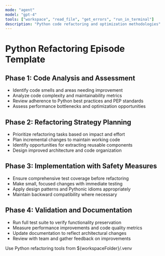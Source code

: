 ```yaml
---
mode: "agent"
model: "gpt-4"
tools: ["workspace", "read_file", "get_errors", "run_in_terminal"]
description: "Python code refactoring and optimization methodologies"
---
```


# Python Refactoring Episode Template

## Phase 1: Code Analysis and Assessment
- Identify code smells and areas needing improvement
- Analyze code complexity and maintainability metrics
- Review adherence to Python best practices and PEP standards
- Assess performance bottlenecks and optimization opportunities

## Phase 2: Refactoring Strategy Planning
- Prioritize refactoring tasks based on impact and effort
- Plan incremental changes to maintain working code
- Identify opportunities for extracting reusable components
- Design improved architecture and code organization

## Phase 3: Implementation with Safety Measures
- Ensure comprehensive test coverage before refactoring
- Make small, focused changes with immediate testing
- Apply design patterns and Pythonic idioms appropriately
- Maintain backward compatibility where necessary

## Phase 4: Validation and Documentation
- Run full test suite to verify functionality preservation
- Measure performance improvements and code quality metrics
- Update documentation to reflect architectural changes
- Review with team and gather feedback on improvements

Use Python refactoring tools from ${workspaceFolder}/.venv

